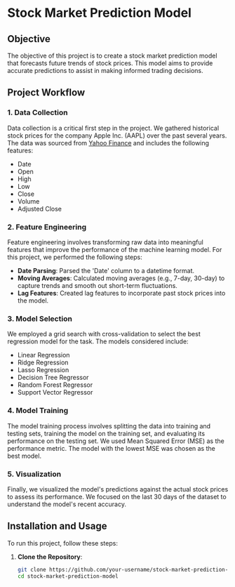 # Stock Market Prediction Model

## Objective

The objective of this project is to create a stock market prediction model that forecasts future trends of stock prices. This model aims to provide accurate predictions to assist in making informed trading decisions.

## Project Workflow

### 1. Data Collection

Data collection is a critical first step in the project. We gathered historical stock prices for the company Apple Inc. (AAPL) over the past several years. The data was sourced from [Yahoo Finance](https://finance.yahoo.com/) and includes the following features:
- Date
- Open
- High
- Low
- Close
- Volume
- Adjusted Close

### 2. Feature Engineering

Feature engineering involves transforming raw data into meaningful features that improve the performance of the machine learning model. For this project, we performed the following steps:
- **Date Parsing**: Parsed the 'Date' column to a datetime format.
- **Moving Averages**: Calculated moving averages (e.g., 7-day, 30-day) to capture trends and smooth out short-term fluctuations.
- **Lag Features**: Created lag features to incorporate past stock prices into the model.

### 3. Model Selection

We employed a grid search with cross-validation to select the best regression model for the task. The models considered include:
- Linear Regression
- Ridge Regression
- Lasso Regression
- Decision Tree Regressor
- Random Forest Regressor
- Support Vector Regressor

### 4. Model Training

The model training process involves splitting the data into training and testing sets, training the model on the training set, and evaluating its performance on the testing set. We used Mean Squared Error (MSE) as the performance metric. The model with the lowest MSE was chosen as the best model.

### 5. Visualization

Finally, we visualized the model's predictions against the actual stock prices to assess its performance. We focused on the last 30 days of the dataset to understand the model's recent accuracy.

## Installation and Usage

To run this project, follow these steps:

1. **Clone the Repository**:
   ```bash
   git clone https://github.com/your-username/stock-market-prediction-model.git
   cd stock-market-prediction-model
   ```
